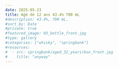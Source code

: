 ```yaml
---
date: 2025-05-23
title: Agé de 12 ans 43.4% 700 mL
#description: 43.4%, 700 mL.
#sort_by: Date
#private: true
#featured_image: 03_bottle_front.jpg
#type: gallery
#categories: ["whisky", "springbank"]
#resources:
#  - src: springbank/aged_32_years/box_front.jpg
#    title: "anyway"
---
```

